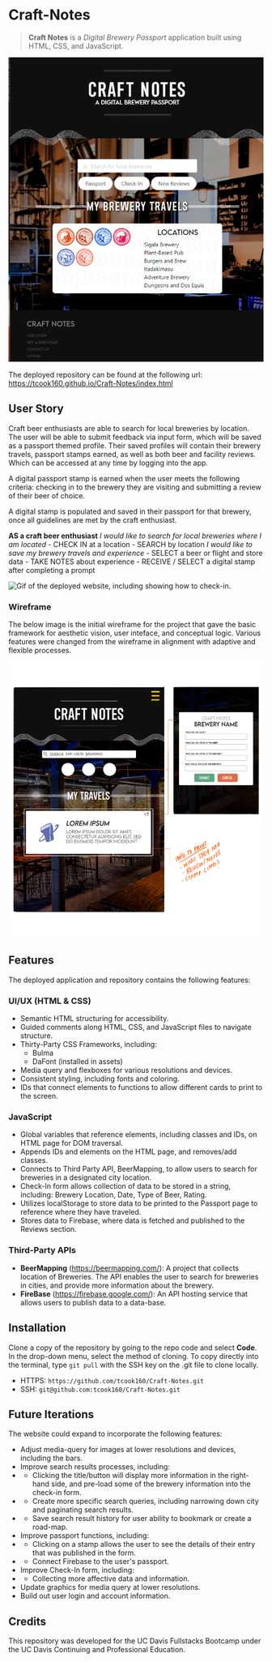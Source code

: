 # Craft-Notes

> **Craft Notes** is a *Digital Brewery Passport* application built using HTML, CSS, and JavaScript.

![Image of the deployed website.](./assets/media/images/repo/cn_screenshot_01.png)

The deployed repository can be found at the following url: https://tcook160.github.io/Craft-Notes/index.html

## User Story

Craft beer enthusiasts are able to search for local breweries by location. The user will be able to submit feedback via input form, which will be saved as a passport themed profile. Their saved profiles will contain their brewery travels, passport stamps earned, as well as both beer and facility reviews. Which can be accessed at any time by logging into the app.

A digital passport stamp is earned when the user meets the following criteria: checking in to the brewery they are visiting and submitting a review of their beer of choice.

A digital stamp is populated and saved in their passport for that brewery, once all guidelines are met by the craft enthusiast.

**AS a craft beer enthusiast**
*I would like to search for local breweries where I am located*
	- CHECK IN at a location
	- SEARCH by location
*I would like to save my brewery travels and experience*
	- SELECT a beer or flight and store data
	- TAKE NOTES about experience
	- RECEIVE / SELECT a digital stamp after completing a prompt

![Gif of the deployed website, including showing how to check-in.](./assets/media/images/repo/cn_gif_01.gif)

### Wireframe

The below image is the initial wireframe for the project that gave the basic framework for aesthetic vision, user inteface, and conceptual logic. Various features were changed from the wireframe in alignment with adaptive and flexible processes.

![Image of a wireframe prototype.](./assets/media/images/wireframe/fullstacks_project_wireframe_01_crop.png)

## Features

The deployed application and repository contains the following features:

### UI/UX (HTML & CSS)

* Semantic HTML structuring for accessibility.
* Guided comments along HTML, CSS, and JavaScript files to navigate structure.
* Thirty-Party CSS Frameworks, including:
  * Bulma
  * DaFont (installed in assets)
* Media query and flexboxes for various resolutions and devices.
* Consistent styling, including fonts and coloring.
* IDs that connect elements to functions to allow different cards to print to the screen.

### JavaScript

* Global variables that reference elements, including classes and IDs, on HTML page for DOM traversal.
* Appends IDs and elements on the HTML page, and removes/add classes.
* Connects to Third Party API, BeerMapping, to allow users to search for breweries in a designated city location. 
* Check-In form allows collection of data to be stored in a string, including: Brewery Location, Date, Type of Beer, Rating.
* Utilizes localStorage to store data to be printed to the Passport page to reference where they have traveled.
* Stores data to Firebase, where data is fetched and published to the Reviews section.

### Third-Party APIs

* **BeerMapping** (https://beermapping.com/): A project that collects location of Breweries. The API enables the user to search for breweries in cities, and provide more information about the brewery.
* **FireBase** (https://firebase.google.com/): An API hosting service that allows users to publish data to a data-base.

## Installation

Clone a copy of the repository by going to the repo code and select **Code**. In the drop-down menu, select the method of cloning. To copy directly into the terminal, type `git pull` with the SSH key on the .git file to clone locally.

* HTTPS: `https://github.com/tcook160/Craft-Notes.git`
* SSH: `git@github.com:tcook160/Craft-Notes.git`

## Future Iterations

The website could expand to incorporate the following features:

* Adjust media-query for images at lower resolutions and devices, including the bars.
* Improve search results processes, including:
* * Clicking the title/button will display more information in the right-hand side, and pre-load some of the brewery information into the check-in form.
* * Create more specific search queries, including narrowing down city and paginating search results.
* * Save search result history for user ability to bookmark or create a road-map.
* Improve passport functions, including:
* * Clicking on a stamp allows the user to see the details of their entry that was published in the form.
* * Connect Firebase to the user's passport.
* Improve Check-In form, including:
* * Collecting more affective data and information.
* Update graphics for media query at lower resolutions.
* Build out user login and account information.

## Credits

This repository was developed for the UC Davis Fullstacks Bootcamp under the UC Davis Continuing and Professional Education.
